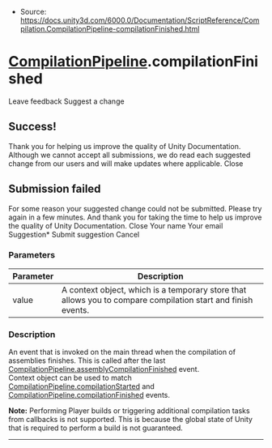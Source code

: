 * Source: https://docs.unity3d.com/6000.0/Documentation/ScriptReference/Compilation.CompilationPipeline-compilationFinished.html

#  [CompilationPipeline](https://docs.unity3d.com/6000.0/Documentation/ScriptReference/Compilation.CompilationPipeline.html).compilationFinished
Leave feedback
Suggest a change
## Success!
Thank you for helping us improve the quality of Unity Documentation. Although we cannot accept all submissions, we do read each suggested change from our users and will make updates where applicable.
Close
## Submission failed
For some reason your suggested change could not be submitted. Please <a>try again</a> in a few minutes. And thank you for taking the time to help us improve the quality of Unity Documentation.
Close
Your name Your email Suggestion* Submit suggestion
Cancel
### Parameters
Parameter | Description  
---|---  
value | A context object, which is a temporary store that allows you to compare compilation start and finish events.  
### Description
An event that is invoked on the main thread when the compilation of assemblies finishes.
This is called after the last [CompilationPipeline.assemblyCompilationFinished](https://docs.unity3d.com/6000.0/Documentation/ScriptReference/Compilation.CompilationPipeline-assemblyCompilationFinished.html) event.   
Context object can be used to match [CompilationPipeline.compilationStarted](https://docs.unity3d.com/6000.0/Documentation/ScriptReference/Compilation.CompilationPipeline-compilationStarted.html) and [CompilationPipeline.compilationFinished](https://docs.unity3d.com/6000.0/Documentation/ScriptReference/Compilation.CompilationPipeline-compilationFinished.html) events.  
  
**Note:** Performing Player builds or triggering additional compilation tasks from callbacks is not supported. This is because the global state of Unity that is required to perform a build is not guaranteed.
* * *
